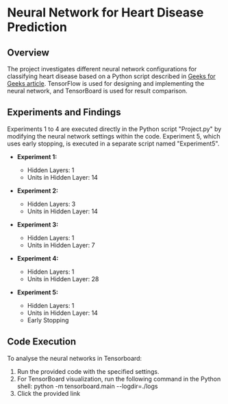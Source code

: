 # Neural Network for Heart Disease Prediction

## Overview

The project investigates different neural network configurations for classifying heart disease based on a Python script described in [Geeks for Geeks article](https://www.geeksforgeeks.org/heart-disease-prediction-using-ann/). 
TensorFlow is used for designing and implementing the neural network, and TensorBoard is used for result comparison.

## Experiments and Findings

Experiments 1 to 4 are executed directly in the Python script "Project.py" by modifying the neural network settings within the code. 
Experiment 5, which uses early stopping, is executed in a separate script named "Experiment5".

- **Experiment 1:**
  - Hidden Layers: 1
  - Units in Hidden Layer: 14

- **Experiment 2:**
  - Hidden Layers: 3
  - Units in Hidden Layer: 14

- **Experiment 3:**
  - Hidden Layers: 1
  - Units in Hidden Layer: 7

- **Experiment 4:**
  - Hidden Layers: 1
  - Units in Hidden Layer: 28

- **Experiment 5:**
  - Hidden Layers: 1
  - Units in Hidden Layer: 14
  - Early Stopping

## Code Execution

To analyse the neural networks in Tensorboard:

1. Run the provided code with the specified settings. 
2. For TensorBoard visualization, run the following command in the Python shell:
   python -m tensorboard.main --logdir=./logs
3. Click the provided link
